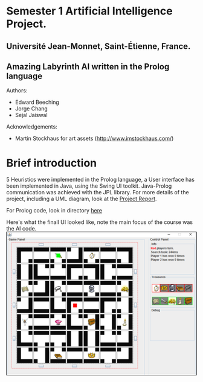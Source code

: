 # Semester 1 Artificial Intelligence Project.
## Université Jean-Monnet, Saint-Étienne, France.
## Amazing Labyrinth AI written in the Prolog language

Authors:
* Edward Beeching
* Jorge Chang
* Sejal Jaiswal

Acknowledgements:
* Martin Stockhaus for art assets (http://www.imstockhaus.com/)

# Brief introduction
5 Heuristics were implemented in the Prolog language, a User interface has been implemented in Java, using the Swing UI toolkit.
Java-Prolog communication was achieved with the JPL library.
For more details of the project, including a UML diagram, look at the [Project Report](Intro_to_AI_Prolog_Game_Project_Report_EB_JC_SJ_DT_.pdf).

For Prolog code, look in directory [here](Labyrinth/Java/Labyrinth/prolog)

Here's what the finall UI looked like, note the main focus of the course was the AI code.
![Alt text](UserInterface.png?raw=true "The Game UI")
